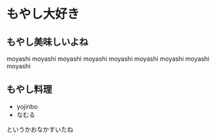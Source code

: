 # もやし大好き

## もやし美味しいよね

moyashi
moyashi
moyashi
moyashi
moyashi
moyashi
moyashi
moyashi
moyashi

## もやし料理
- yojinbo
- なむる

というかおなかすいたね
